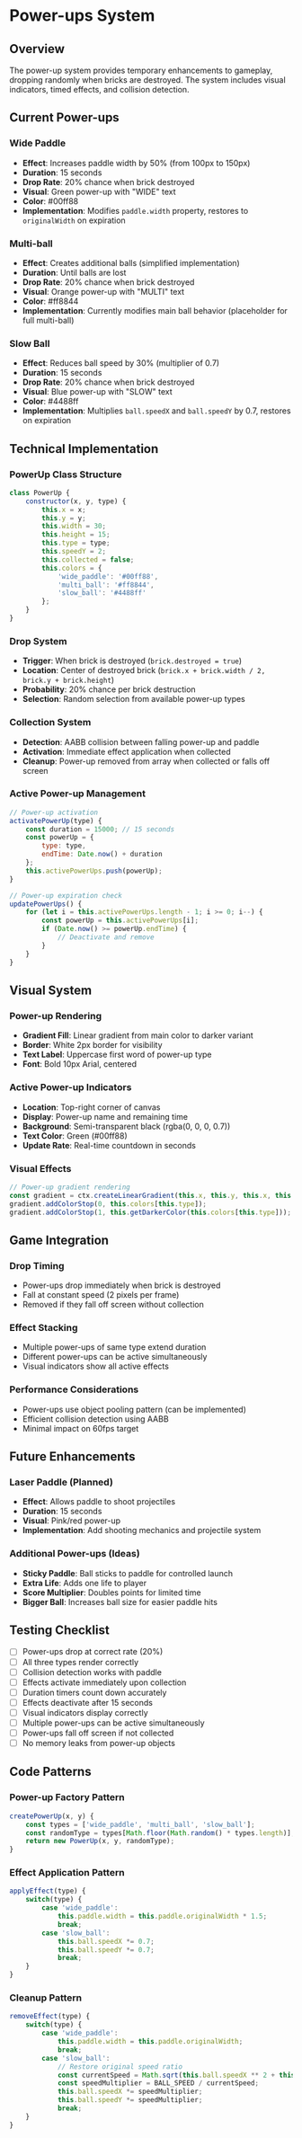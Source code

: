 # Power-ups System

## Overview
The power-up system provides temporary enhancements to gameplay, dropping randomly when bricks are destroyed. The system includes visual indicators, timed effects, and collision detection.

## Current Power-ups

### Wide Paddle
- **Effect**: Increases paddle width by 50% (from 100px to 150px)
- **Duration**: 15 seconds
- **Drop Rate**: 20% chance when brick destroyed
- **Visual**: Green power-up with "WIDE" text
- **Color**: #00ff88
- **Implementation**: Modifies `paddle.width` property, restores to `originalWidth` on expiration

### Multi-ball
- **Effect**: Creates additional balls (simplified implementation)
- **Duration**: Until balls are lost
- **Drop Rate**: 20% chance when brick destroyed
- **Visual**: Orange power-up with "MULTI" text
- **Color**: #ff8844
- **Implementation**: Currently modifies main ball behavior (placeholder for full multi-ball)

### Slow Ball
- **Effect**: Reduces ball speed by 30% (multiplier of 0.7)
- **Duration**: 15 seconds
- **Drop Rate**: 20% chance when brick destroyed
- **Visual**: Blue power-up with "SLOW" text
- **Color**: #4488ff
- **Implementation**: Multiplies `ball.speedX` and `ball.speedY` by 0.7, restores on expiration

## Technical Implementation

### PowerUp Class Structure
```javascript
class PowerUp {
    constructor(x, y, type) {
        this.x = x;
        this.y = y;
        this.width = 30;
        this.height = 15;
        this.type = type;
        this.speedY = 2;
        this.collected = false;
        this.colors = {
            'wide_paddle': '#00ff88',
            'multi_ball': '#ff8844',
            'slow_ball': '#4488ff'
        };
    }
}
```

### Drop System
- **Trigger**: When brick is destroyed (`brick.destroyed = true`)
- **Location**: Center of destroyed brick (`brick.x + brick.width / 2, brick.y + brick.height`)
- **Probability**: 20% chance per brick destruction
- **Selection**: Random selection from available power-up types

### Collection System
- **Detection**: AABB collision between falling power-up and paddle
- **Activation**: Immediate effect application when collected
- **Cleanup**: Power-up removed from array when collected or falls off screen

### Active Power-up Management
```javascript
// Power-up activation
activatePowerUp(type) {
    const duration = 15000; // 15 seconds
    const powerUp = {
        type: type,
        endTime: Date.now() + duration
    };
    this.activePowerUps.push(powerUp);
}

// Power-up expiration check
updatePowerUps() {
    for (let i = this.activePowerUps.length - 1; i >= 0; i--) {
        const powerUp = this.activePowerUps[i];
        if (Date.now() >= powerUp.endTime) {
            // Deactivate and remove
        }
    }
}
```

## Visual System

### Power-up Rendering
- **Gradient Fill**: Linear gradient from main color to darker variant
- **Border**: White 2px border for visibility
- **Text Label**: Uppercase first word of power-up type
- **Font**: Bold 10px Arial, centered

### Active Power-up Indicators
- **Location**: Top-right corner of canvas
- **Display**: Power-up name and remaining time
- **Background**: Semi-transparent black (rgba(0, 0, 0, 0.7))
- **Text Color**: Green (#00ff88)
- **Update Rate**: Real-time countdown in seconds

### Visual Effects
```javascript
// Power-up gradient rendering
const gradient = ctx.createLinearGradient(this.x, this.y, this.x, this.y + this.height);
gradient.addColorStop(0, this.colors[this.type]);
gradient.addColorStop(1, this.getDarkerColor(this.colors[this.type]));
```

## Game Integration

### Drop Timing
- Power-ups drop immediately when brick is destroyed
- Fall at constant speed (2 pixels per frame)
- Removed if they fall off screen without collection

### Effect Stacking
- Multiple power-ups of same type extend duration
- Different power-ups can be active simultaneously
- Visual indicators show all active effects

### Performance Considerations
- Power-ups use object pooling pattern (can be implemented)
- Efficient collision detection using AABB
- Minimal impact on 60fps target

## Future Enhancements

### Laser Paddle (Planned)
- **Effect**: Allows paddle to shoot projectiles
- **Duration**: 15 seconds
- **Visual**: Pink/red power-up
- **Implementation**: Add shooting mechanics and projectile system

### Additional Power-ups (Ideas)
- **Sticky Paddle**: Ball sticks to paddle for controlled launch
- **Extra Life**: Adds one life to player
- **Score Multiplier**: Doubles points for limited time
- **Bigger Ball**: Increases ball size for easier paddle hits

## Testing Checklist
- [ ] Power-ups drop at correct rate (20%)
- [ ] All three types render correctly
- [ ] Collision detection works with paddle
- [ ] Effects activate immediately upon collection
- [ ] Duration timers count down accurately
- [ ] Effects deactivate after 15 seconds
- [ ] Visual indicators display correctly
- [ ] Multiple power-ups can be active simultaneously
- [ ] Power-ups fall off screen if not collected
- [ ] No memory leaks from power-up objects

## Code Patterns

### Power-up Factory Pattern
```javascript
createPowerUp(x, y) {
    const types = ['wide_paddle', 'multi_ball', 'slow_ball'];
    const randomType = types[Math.floor(Math.random() * types.length)];
    return new PowerUp(x, y, randomType);
}
```

### Effect Application Pattern
```javascript
applyEffect(type) {
    switch(type) {
        case 'wide_paddle':
            this.paddle.width = this.paddle.originalWidth * 1.5;
            break;
        case 'slow_ball':
            this.ball.speedX *= 0.7;
            this.ball.speedY *= 0.7;
            break;
    }
}
```

### Cleanup Pattern
```javascript
removeEffect(type) {
    switch(type) {
        case 'wide_paddle':
            this.paddle.width = this.paddle.originalWidth;
            break;
        case 'slow_ball':
            // Restore original speed ratio
            const currentSpeed = Math.sqrt(this.ball.speedX ** 2 + this.ball.speedY ** 2);
            const speedMultiplier = BALL_SPEED / currentSpeed;
            this.ball.speedX *= speedMultiplier;
            this.ball.speedY *= speedMultiplier;
            break;
    }
}
